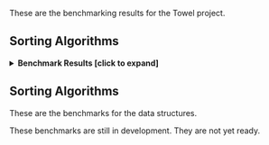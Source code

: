 These are the benchmarking results for the Towel project.

## Sorting Algorithms

<details>
	<summary><strong>Benchmark Results [click to expand]</strong></summary>
<p>

- The `XXXRunTime` benchmarks use runtime delegates for their compare functions.
- The `XXXCompileTime` benchmarks use structs for their compare functions (so there is no delegate at runtime).
- The `SystemArraySort` bencmark is the `System.Array.Sort` method. Note: the `System.Array.Sort` method does not allow custom sorting while all other benchmarked methods do.
- The `SystemArraySortDelegate` benchmark is the `System.Array.Sort<T>(T[], System.Comparison<T>)` method, where `System.Comparison<T>` is a runtime delegate.
- The `SystemArraySortIComparer` bencmark is the `System.Array.Sort<T>(T[], System.Collections.Generic.IComparer<T>)`.

The source code for these bencharks are included in the Towel GitHub repository here:
TODO: add link to source

``` ini

BenchmarkDotNet=v0.11.5, OS=Windows 10.0.18362
Intel Core i7-4790K CPU 4.00GHz (Haswell), 1 CPU, 8 logical and 4 physical cores
.NET Core SDK=3.0.100
  [Host]     : .NET Core 3.0.0 (CoreCLR 4.700.19.46205, CoreFX 4.700.19.46214), 64bit RyuJIT
  Job-FBJKNR : .NET Core 3.0.0 (CoreCLR 4.700.19.46205, CoreFX 4.700.19.46214), 64bit RyuJIT

InvocationCount=1  UnrollFactor=1  

```
|                   Method |     N |             Mean |               Error |              StdDev |           Median |
|------------------------- |------ |-----------------:|--------------------:|--------------------:|-----------------:|
|          **SystemArraySort** |    **10** |         **496.8 ns** |          **11.7612 ns** |          **17.9605 ns** |         **500.0 ns** |
|  SystemArraySortDelegate |    10 |         576.7 ns |          15.6195 ns |          42.4941 ns |         600.0 ns |
| SystemArraySortIComparer |    10 |       2,852.4 ns |          66.4189 ns |         121.4508 ns |       2,800.0 ns |
|            BubbleRunTime |    10 |       2,316.2 ns |          47.0989 ns |          79.9775 ns |       2,300.0 ns |
|        BubbleCompileTime |    10 |         455.6 ns |          18.3696 ns |          53.8748 ns |         500.0 ns |
|         SelectionRunTime |    10 |       1,510.1 ns |          34.1626 ns |          82.5066 ns |       1,500.0 ns |
|     SelectionCompileTime |    10 |         455.6 ns |          17.0291 ns |          49.9433 ns |         500.0 ns |
|         InsertionRunTime |    10 |       1,426.8 ns |          30.2424 ns |          80.1985 ns |       1,400.0 ns |
|     InsertionCompileTime |    10 |         290.1 ns |          10.7051 ns |          30.0183 ns |         300.0 ns |
|             QuickRunTime |    10 |       1,870.0 ns |          38.6427 ns |          68.6873 ns |       1,900.0 ns |
|         QuickCompileTime |    10 |         600.0 ns |           0.0000 ns |           0.0000 ns |         600.0 ns |
|             MergeRunTime |    10 |       1,700.0 ns |          35.9302 ns |          88.8106 ns |       1,700.0 ns |
|         MergeCompileTime |    10 |       1,106.6 ns |          36.4823 ns |          92.8591 ns |       1,100.0 ns |
|              HeapRunTime |    10 |       2,309.1 ns |          48.0686 ns |          59.0326 ns |       2,350.0 ns |
|          HeapCompileTime |    10 |       1,184.1 ns |          27.3102 ns |          62.7498 ns |       1,200.0 ns |
|           OddEvenRunTime |    10 |       1,683.3 ns |          36.5239 ns |          54.6672 ns |       1,650.0 ns |
|       OddEvenCompileTime |    10 |         354.0 ns |          16.9884 ns |          50.0908 ns |         400.0 ns |
|              SlowRunTime |    10 |       3,857.5 ns |          77.3772 ns |         137.5379 ns |       3,850.0 ns |
|          SlowCompileTime |    10 |       2,665.5 ns |          55.5319 ns |          81.3979 ns |       2,700.0 ns |
|              BogoRunTime |    10 | 454,549,124.7 ns | 117,478,375.4330 ns | 340,826,068.8078 ns | 411,594,100.0 ns |
|          BogoCompileTime |    10 | 406,109,296.9 ns | 116,914,790.0490 ns | 339,191,005.4171 ns | 316,398,900.0 ns |
|          **SystemArraySort** |  **1000** |      **29,433.3 ns** |         **195.6524 ns** |         **152.7525 ns** |      **29,450.0 ns** |
|  SystemArraySortDelegate |  1000 |      66,369.2 ns |       1,063.7055 ns |         888.2423 ns |      65,700.0 ns |
| SystemArraySortIComparer |  1000 |      76,796.2 ns |         357.9802 ns |         298.9297 ns |      76,750.0 ns |
|            BubbleRunTime |  1000 |  10,405,147.1 ns |     202,357.3616 ns |     207,806.1119 ns |  10,406,000.0 ns |
|        BubbleCompileTime |  1000 |   1,632,356.7 ns |      31,708.7806 ns |      47,460.2097 ns |   1,630,250.0 ns |
|         SelectionRunTime |  1000 |   4,439,530.3 ns |      87,409.3925 ns |     138,640.5593 ns |   4,417,700.0 ns |
|     SelectionCompileTime |  1000 |     881,669.6 ns |      18,717.6255 ns |      40,291.6636 ns |     872,650.0 ns |
|         InsertionRunTime |  1000 |   2,154,475.0 ns |      92,723.9448 ns |      91,067.3121 ns |   2,126,700.0 ns |
|     InsertionCompileTime |  1000 |     258,826.3 ns |       9,141.9683 ns |      26,811.8105 ns |     246,000.0 ns |
|             QuickRunTime |  1000 |     214,740.7 ns |       4,281.0689 ns |       9,030.2274 ns |     213,950.0 ns |
|         QuickCompileTime |  1000 |      62,381.8 ns |       1,681.5602 ns |       4,931.7249 ns |      60,400.0 ns |
|             MergeRunTime |  1000 |     139,487.7 ns |       2,748.3562 ns |       6,203.4980 ns |     140,650.0 ns |
|         MergeCompileTime |  1000 |      63,593.3 ns |       1,240.6463 ns |       1,856.9410 ns |      63,550.0 ns |
|              HeapRunTime |  1000 |     373,636.4 ns |       7,409.9261 ns |       9,100.0547 ns |     372,950.0 ns |
|          HeapCompileTime |  1000 |     298,575.0 ns |       6,987.0480 ns |       6,862.2154 ns |     298,050.0 ns |
|           OddEvenRunTime |  1000 |   5,142,362.9 ns |     101,911.5831 ns |     167,443.6535 ns |   5,108,400.0 ns |
|       OddEvenCompileTime |  1000 |     909,385.4 ns |      25,623.9977 ns |      75,150.7496 ns |     879,750.0 ns |
|              SlowRunTime |  1000 |               NA |                  NA |                  NA |               NA |
|          SlowCompileTime |  1000 |               NA |                  NA |                  NA |               NA |
|              BogoRunTime |  1000 |               NA |                  NA |                  NA |               NA |
|          BogoCompileTime |  1000 |               NA |                  NA |                  NA |               NA |
|          **SystemArraySort** | **10000** |     **367,530.8 ns** |       **1,107.7347 ns** |         **925.0087 ns** |     **367,600.0 ns** |
|  SystemArraySortDelegate | 10000 |     934,860.7 ns |      23,544.0488 ns |      33,766.1713 ns |     925,800.0 ns |
| SystemArraySortIComparer | 10000 |   1,036,469.2 ns |      18,667.0549 ns |      15,587.8363 ns |   1,038,300.0 ns |
|            BubbleRunTime | 10000 | 577,112,500.0 ns |   2,706,925.0679 ns |   2,399,618.5655 ns | 577,886,450.0 ns |
|        BubbleCompileTime | 10000 | 186,719,750.0 ns |   1,325,377.5967 ns |   1,174,912.7174 ns | 186,986,700.0 ns |
|         SelectionRunTime | 10000 | 250,770,306.7 ns |   1,743,838.8797 ns |   1,631,187.9700 ns | 250,902,200.0 ns |
|     SelectionCompileTime | 10000 |  85,242,746.7 ns |   1,588,868.4152 ns |   1,486,228.5014 ns |  84,801,700.0 ns |
|         InsertionRunTime | 10000 | 114,083,280.0 ns |     714,929.5920 ns |     668,745.5839 ns | 114,074,400.0 ns |
|     InsertionCompileTime | 10000 |  23,572,335.7 ns |     383,199.9462 ns |     339,696.7711 ns |  23,572,400.0 ns |
|             QuickRunTime | 10000 |   2,788,000.0 ns |      53,786.3348 ns |      52,825.3727 ns |   2,778,150.0 ns |
|         QuickCompileTime | 10000 |     755,259.3 ns |      15,058.4123 ns |      21,109.7910 ns |     751,800.0 ns |
|             MergeRunTime | 10000 |   1,783,223.1 ns |      49,166.4782 ns |      67,299.6304 ns |   1,771,600.0 ns |
|         MergeCompileTime | 10000 |     778,580.0 ns |      15,216.6407 ns |      17,523.5060 ns |     775,150.0 ns |
|              HeapRunTime | 10000 |   5,200,527.1 ns |     101,792.8843 ns |     167,248.6280 ns |   5,134,950.0 ns |
|          HeapCompileTime | 10000 |   4,076,458.8 ns |      79,922.8053 ns |      82,074.8367 ns |   4,078,200.0 ns |
|           OddEvenRunTime | 10000 | 286,383,876.7 ns |   1,157,230.6908 ns |   1,082,474.3062 ns | 286,566,650.0 ns |
|       OddEvenCompileTime | 10000 |  97,981,677.8 ns |   1,958,626.8128 ns |   2,095,708.7460 ns |  97,417,450.0 ns |
|              SlowRunTime | 10000 |               NA |                  NA |                  NA |               NA |
|          SlowCompileTime | 10000 |               NA |                  NA |                  NA |               NA |
|              BogoRunTime | 10000 |               NA |                  NA |                  NA |               NA |
|          BogoCompileTime | 10000 |               NA |                  NA |                  NA |               NA |

</p>
</details>

## Sorting Algorithms

These are the benchmarks for the data structures.

These benchmarks are still in development. They are not yet ready.